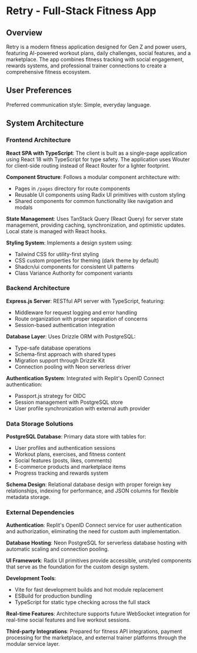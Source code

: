 # Retry - Full-Stack Fitness App

## Overview

Retry is a modern fitness application designed for Gen Z and power users, featuring AI-powered workout plans, daily challenges, social features, and a marketplace. The app combines fitness tracking with social engagement, rewards systems, and professional trainer connections to create a comprehensive fitness ecosystem.

## User Preferences

Preferred communication style: Simple, everyday language.

## System Architecture

### Frontend Architecture

**React SPA with TypeScript**: The client is built as a single-page application using React 18 with TypeScript for type safety. The application uses Wouter for client-side routing instead of React Router for a lighter footprint.

**Component Structure**: Follows a modular component architecture with:
- Pages in `/pages` directory for route components
- Reusable UI components using Radix UI primitives with custom styling
- Shared components for common functionality like navigation and modals

**State Management**: Uses TanStack Query (React Query) for server state management, providing caching, synchronization, and optimistic updates. Local state is managed with React hooks.

**Styling System**: Implements a design system using:
- Tailwind CSS for utility-first styling
- CSS custom properties for theming (dark theme by default)
- Shadcn/ui components for consistent UI patterns
- Class Variance Authority for component variants

### Backend Architecture

**Express.js Server**: RESTful API server with TypeScript, featuring:
- Middleware for request logging and error handling
- Route organization with proper separation of concerns
- Session-based authentication integration

**Database Layer**: Uses Drizzle ORM with PostgreSQL:
- Type-safe database operations
- Schema-first approach with shared types
- Migration support through Drizzle Kit
- Connection pooling with Neon serverless driver

**Authentication System**: Integrated with Replit's OpenID Connect authentication:
- Passport.js strategy for OIDC
- Session management with PostgreSQL store
- User profile synchronization with external auth provider

### Data Storage Solutions

**PostgreSQL Database**: Primary data store with tables for:
- User profiles and authentication sessions
- Workout plans, exercises, and fitness content
- Social features (posts, likes, comments)
- E-commerce products and marketplace items
- Progress tracking and rewards system

**Schema Design**: Relational database design with proper foreign key relationships, indexing for performance, and JSON columns for flexible metadata storage.

### External Dependencies

**Authentication**: Replit's OpenID Connect service for user authentication and authorization, eliminating the need for custom auth implementation.

**Database Hosting**: Neon PostgreSQL for serverless database hosting with automatic scaling and connection pooling.

**UI Framework**: Radix UI primitives provide accessible, unstyled components that serve as the foundation for the custom design system.

**Development Tools**: 
- Vite for fast development builds and hot module replacement
- ESBuild for production bundling
- TypeScript for static type checking across the full stack

**Real-time Features**: Architecture supports future WebSocket integration for real-time social features and live workout sessions.

**Third-party Integrations**: Prepared for fitness API integrations, payment processing for the marketplace, and external trainer platforms through the modular service layer.